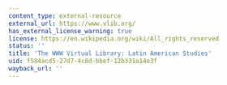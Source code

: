```yaml
---
content_type: external-resource
external_url: https://www.vlib.org/
has_external_license_warning: true
license: https://en.wikipedia.org/wiki/All_rights_reserved
status: ''
title: 'The WWW Virtual Library: Latin American Studies'
uid: f584acd5-27d7-4c8d-bbef-12b331a14e3f
wayback_url: ''
---
```

